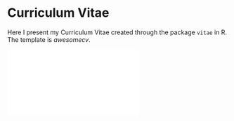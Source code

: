 # Curriculum Vitae
Here I present my Curriculum Vitae created through the package `vitae` in R. The template is *awesomecv*.

![](CV_AdrianCidre.pdf)
